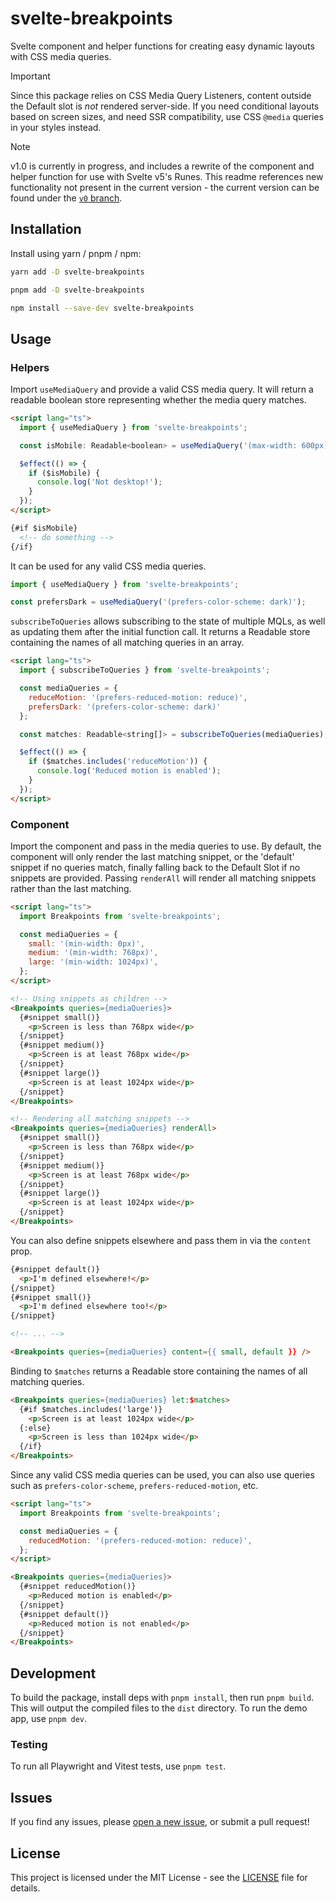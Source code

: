 # svelte-breakpoints
Svelte component and helper functions for creating easy dynamic layouts with CSS media queries.

> [!Important]
> Since this package relies on CSS Media Query Listeners, content outside the Default slot is *not* rendered server-side. If you need conditional layouts based on screen sizes, and need SSR compatibility, use CSS `@media` queries in your styles instead.

> [!Note]
> v1.0 is currently in progress, and includes a rewrite of the component and helper function for use with Svelte v5's Runes. This readme references new functionality not present in the current version - the current version can be found under the [`v0` branch](https://github.com/kiosion/svelte-breakpoints/tree/v0).

## Installation
Install using yarn / pnpm / npm:

```bash
yarn add -D svelte-breakpoints
```
```bash
pnpm add -D svelte-breakpoints
```
```bash
npm install --save-dev svelte-breakpoints
```

## Usage
### Helpers
Import `useMediaQuery` and provide a valid CSS media query. It will return a readable boolean store representing whether the media query matches.

```html
<script lang="ts">
  import { useMediaQuery } from 'svelte-breakpoints';

  const isMobile: Readable<boolean> = useMediaQuery('(max-width: 600px)');

  $effect(() => {
    if ($isMobile) {
      console.log('Not desktop!');
    }
  });
</script>

{#if $isMobile}
  <!-- do something -->
{/if}
```

It can be used for any valid CSS media queries.

```ts
import { useMediaQuery } from 'svelte-breakpoints';

const prefersDark = useMediaQuery('(prefers-color-scheme: dark)');
```

`subscribeToQueries` allows subscribing to the state of multiple MQLs, as well as updating them after the initial function call. It returns a Readable store containing the names of all matching queries in an array.

```html
<script lang="ts">
  import { subscribeToQueries } from 'svelte-breakpoints';

  const mediaQueries = {
    reduceMotion: '(prefers-reduced-motion: reduce)',
    prefersDark: '(prefers-color-scheme: dark)'
  };

  const matches: Readable<string[]> = subscribeToQueries(mediaQueries);

  $effect(() => {
    if ($matches.includes('reduceMotion')) {
      console.log('Reduced motion is enabled');
    }
  });
</script>
```

### Component
Import the component and pass in the media queries to use. By default, the component will only render the last matching snippet, or the 'default' snippet if no queries match, finally falling back to the Default Slot if no snippets are provided. Passing `renderAll` will render all matching snippets rather than the last matching.

```html
<script lang="ts">
  import Breakpoints from 'svelte-breakpoints';

  const mediaQueries = {
    small: '(min-width: 0px)',
    medium: '(min-width: 768px)',
    large: '(min-width: 1024px)',
  };
</script>

<!-- Using snippets as children -->
<Breakpoints queries={mediaQueries}>
  {#snippet small()}
    <p>Screen is less than 768px wide</p>
  {/snippet}
  {#snippet medium()}
    <p>Screen is at least 768px wide</p>
  {/snippet}
  {#snippet large()}
    <p>Screen is at least 1024px wide</p>
  {/snippet}
</Breakpoints>

<!-- Rendering all matching snippets -->
<Breakpoints queries={mediaQueries} renderAll>
  {#snippet small()}
    <p>Screen is less than 768px wide</p>
  {/snippet}
  {#snippet medium()}
    <p>Screen is at least 768px wide</p>
  {/snippet}
  {#snippet large()}
    <p>Screen is at least 1024px wide</p>
  {/snippet}
</Breakpoints>
```

You can also define snippets elsewhere and pass them in via the `content` prop.

```html
{#snippet default()}
  <p>I'm defined elsewhere!</p>
{/snippet}
{#snippet small()}
  <p>I'm defined elsewhere too!</p>
{/snippet}

<!-- ... -->

<Breakpoints queries={mediaQueries} content={{ small, default }} />
```

Binding to `$matches` returns a Readable store containing the names of all matching queries.

```html
<Breakpoints queries={mediaQueries} let:$matches>
  {#if $matches.includes('large')}
    <p>Screen is at least 1024px wide</p>
  {:else}
    <p>Screen is less than 1024px wide</p>
  {/if}
</Breakpoints>
```

Since any valid CSS media queries can be used, you can also use queries such as `prefers-color-scheme`, `prefers-reduced-motion`, etc.

```html
<script lang="ts">
  import Breakpoints from 'svelte-breakpoints';

  const mediaQueries = {
    reducedMotion: '(prefers-reduced-motion: reduce)',
  };
</script>

<Breakpoints queries={mediaQueries}>
  {#snippet reducedMotion()}
    <p>Reduced motion is enabled</p>
  {/snippet}
  {#snippet default()}
    <p>Reduced motion is not enabled</p>
  {/snippet}
</Breakpoints>
```

## Development
To build the package, install deps with `pnpm install`, then run `pnpm build`. This will output the compiled files to the `dist` directory. To run the demo app, use `pnpm dev`.

### Testing
To run all Playwright and Vitest tests, use `pnpm test`.

## Issues
If you find any issues, please [open a new issue](https://github.com/kiosion/svelte-breakpoints/issues/new), or submit a pull request!

## License
This project is licensed under the MIT License - see the [LICENSE](LICENSE) file for details.
